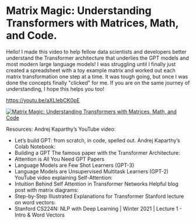 # Matrix Magic: Understanding Transformers with Matrices, Math, and Code.

Hello! I made this video to help fellow data scientists and developers better understand the Transformer architecture that underlies the GPT models and most modern large language models! I was struggling until I finally just created a spreadsheet with a toy example matrix and worked out each matrix transformation one step at a time. It was tough going, but once I was done the concepts finally "clicked" for me. If you are on the same journey of understanding, I hope this helps you too!

https://youtu.be/aXLIebCK0pE

[![Matrix Magic: Understanding Transformers with Matrices, Math, and Code](https://img.youtube.com/vi/aXLIebCK0pE/0.jpg)](https://www.youtube.com/watch?v=aXLIebCK0pE)




Resources:
Andrej Kaparthy’s YouTube video:
- Let’s build GPT: from scratch, in code, spelled out.
Andrej Kaparthy’s Colab Notebook: 
- Building a GPT
The famous paper with the Transformer Architecture: 
- Attention is All You Need
GPT Papers
- Language Models are Few Shot Learners (GPT-3)
- Language Models are Unsupervised Multitask Learners  (GPT-2)
YouTube video explaining Self-Attention: 
- Intuition Behind Self Attention in Transformer Networks
Helpful blog post with matrix diagrams: 
- Step-by-Step Illustrated Explanations for Transformer
Stanford lecture on word vectors:
- Stanford CS224N: NLP with Deep Learning | Winter 2021 | Lecture 1 - Intro & Word Vectors
